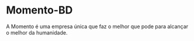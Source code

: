 # Momento-BD
A Momento é uma empresa única que faz o melhor que pode para alcançar o melhor da humanidade.
